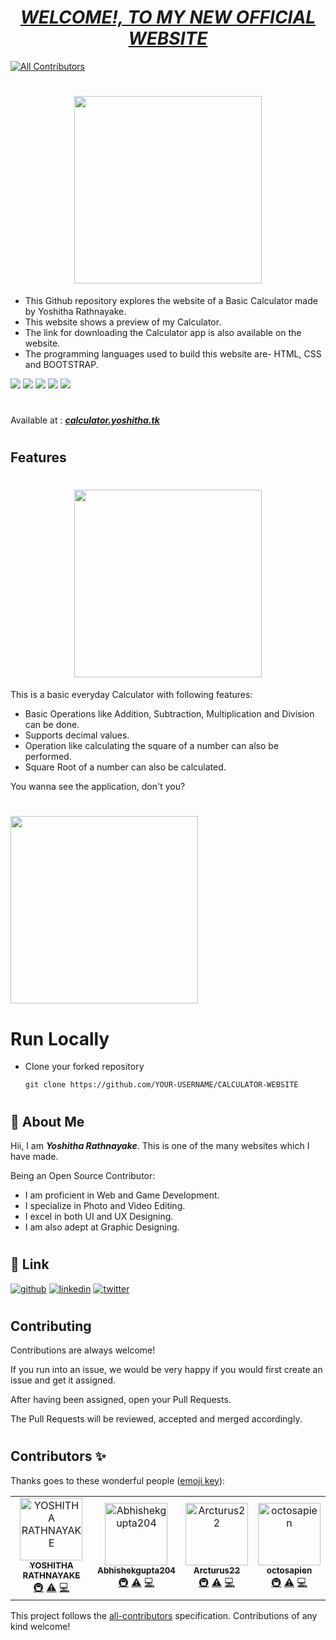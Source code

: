 # <div align="center"><a href="https://calculator.yoshitha.tk/"><b><i>WELCOME!, TO MY NEW OFFICIAL WEBSITE</i></b></a></div>
<!-- ALL-CONTRIBUTORS-BADGE:START - Do not remove or modify this section -->
[![All Contributors](https://img.shields.io/badge/all_contributors-4-orange.svg?style=flat-square)](#contributors-)
<!-- ALL-CONTRIBUTORS-BADGE:END -->

# <div align="center"><img src="https://raw.githubusercontent.com/YoshithaRathnayake/NEW-YOSHITHA-WEBSITE/main/assets/img/Yoshitha%20Rathnayake%201.png" width="300px"></div>

- This Github repository explores the website of a Basic Calculator made by Yoshitha Rathnayake.
- This website shows a preview of my Calculator. 
- The link for downloading the Calculator app is also available on the website.
- The programming languages used to build this website are- HTML, CSS and BOOTSTRAP.


<a href="https://www.w3schools.com/html/"><img src="https://img.icons8.com/color/48/000000/html-5--v1.png"/><a> 
<a href="https://www.w3schools.com/css/"><img src="https://img.icons8.com/color/48/000000/css3.png"/><a>
<a href="https://www.w3schools.com/bootstrap/"><img src="https://img.icons8.com/color/48/000000/bootstrap.png"/><a>
<a href="https://www.w3schools.com/python/"><img src= "https://img.icons8.com/color/48/000000/python.png"/><a>
<a href="https://www.w3schools.com/js/"><img src= "https://img.icons8.com/color/48/javascript.png"/><a>
#
Available at : <b><i>[calculator.yoshitha.tk](https://calculator.yoshitha.tk/)</i></b>


#
## Features
# <div align="center"><img src="https://user-images.githubusercontent.com/97246670/197598526-18f0a2a2-0bbc-4f8e-aeb3-fde33b1cb8f0.png" width="300px"></div>
This is a basic everyday Calculator with following features:
- Basic Operations like Addition, Subtraction, Multiplication and Division can be done.
- Supports decimal values.
- Operation like calculating the square of a number can also be performed.
- Square Root of a number can also be calculated.

<div>
<p>You wanna see the application, don't you?</p>
  
#
  
<img src="assets\img\Calculator_Img.jpg" width="300px">
</div>

#
# Run Locally
- Clone your forked repository

  ```
  git clone https://github.com/YOUR-USERNAME/CALCULATOR-WEBSITE
  ```

#
## 🚀 About Me
Hii, I am _**Yoshitha Rathnayake**_. This is one of 
the many websites which I have made.
 
Being an Open Source Contributor:
- I am proficient in Web and Game Development.
- I specialize in Photo and Video Editing.
- I excel in both UI and UX Designing. 
- I am also adept at Graphic Designing.


#
## 🔗 Link
[![github](https://img.shields.io/badge/GitHub-100000?style=for-the-badge&logo=github&logoColor=white)](https://github.com/YoshithaRathnayake)
[![linkedin](https://img.shields.io/badge/GitLab-330F63?style=for-the-badge&logo=gitlab&logoColor=white)](https://gitlab.com/YoshithaRathnayake)
[![twitter](https://img.shields.io/badge/twitter-1DA1F2?style=for-the-badge&logo=twitter&logoColor=white)](https://twitter.com/Yoshitha2008)



#
## Contributing

Contributions are always welcome!

If you run into an issue, we would be very happy if you would first create an issue and get it assigned.

After having been assigned, open your Pull Requests.

The Pull Requests will be reviewed, accepted and merged accordingly.





#
## Contributors ✨

Thanks goes to these wonderful people ([emoji key](https://allcontributors.org/docs/en/emoji-key)):

<!-- ALL-CONTRIBUTORS-LIST:START - Do not remove or modify this section -->
<!-- prettier-ignore-start -->
<!-- markdownlint-disable -->
<table>
  <tbody>
    <tr>
      <td align="center"><a href="https://github.com/YoshithaRathnayake"><img src="https://avatars.githubusercontent.com/u/97069900?v=4?s=100" width="100px;" alt="YOSHITHA RATHNAYAKE"/><br /><sub><b>YOSHITHA RATHNAYAKE</b></sub></a><br /><a href="#infra-YoshithaRathnayake" title="Infrastructure (Hosting, Build-Tools, etc)">🚇</a> <a href="https://github.com/YoshithaRathnayake/CALCULATOR-WEBSITE/commits?author=YoshithaRathnayake" title="Tests">⚠️</a> <a href="https://github.com/YoshithaRathnayake/CALCULATOR-WEBSITE/commits?author=YoshithaRathnayake" title="Code">💻</a></td>
      <td align="center"><a href="https://github.com/Abhishekgupta204"><img src="https://avatars.githubusercontent.com/u/116148980?v=4?s=100" width="100px;" alt="Abhishekgupta204"/><br /><sub><b>Abhishekgupta204</b></sub></a><br /><a href="#infra-Abhishekgupta204" title="Infrastructure (Hosting, Build-Tools, etc)">🚇</a> <a href="https://github.com/YoshithaRathnayake/CALCULATOR-WEBSITE/commits?author=Abhishekgupta204" title="Tests">⚠️</a> <a href="https://github.com/YoshithaRathnayake/CALCULATOR-WEBSITE/commits?author=Abhishekgupta204" title="Code">💻</a></td>
      <td align="center"><a href="https://github.com/Arcturus22"><img src="https://avatars.githubusercontent.com/u/99889376?v=4?s=100" width="100px;" alt="Arcturus22"/><br /><sub><b>Arcturus22</b></sub></a><br /><a href="#infra-Arcturus22" title="Infrastructure (Hosting, Build-Tools, etc)">🚇</a> <a href="https://github.com/YoshithaRathnayake/CALCULATOR-WEBSITE/commits?author=Arcturus22" title="Tests">⚠️</a> <a href="https://github.com/YoshithaRathnayake/CALCULATOR-WEBSITE/commits?author=Arcturus22" title="Code">💻</a></td>
      <td align="center"><a href="https://github.com/octosapien"><img src="https://avatars.githubusercontent.com/u/114580332?v=4?s=100" width="100px;" alt="octosapien"/><br /><sub><b>octosapien</b></sub></a><br /><a href="#infra-octosapien" title="Infrastructure (Hosting, Build-Tools, etc)">🚇</a> <a href="https://github.com/YoshithaRathnayake/CALCULATOR-WEBSITE/commits?author=octosapien" title="Tests">⚠️</a> <a href="https://github.com/YoshithaRathnayake/CALCULATOR-WEBSITE/commits?author=octosapien" title="Code">💻</a></td>
    </tr>
  </tbody>
</table>

<!-- markdownlint-restore -->
<!-- prettier-ignore-end -->

<!-- ALL-CONTRIBUTORS-LIST:END -->

This project follows the [all-contributors](https://github.com/all-contributors/all-contributors) specification. Contributions of any kind welcome!
